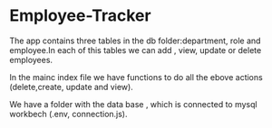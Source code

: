 # Employee-Tracker

The app contains three tables in the db folder:department, role and employee.In each of this tables we can add , view, update or delete employees.

In the mainc index file we have functions to do all the ebove actions (delete,create, update and view).

We have a folder with the data base , which is connected to mysql workbech (.env, connection.js).


